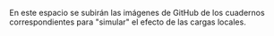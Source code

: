 En este espacio se subirán las imágenes de GitHub de los cuadernos correspondientes para "simular" el efecto de las cargas locales.
